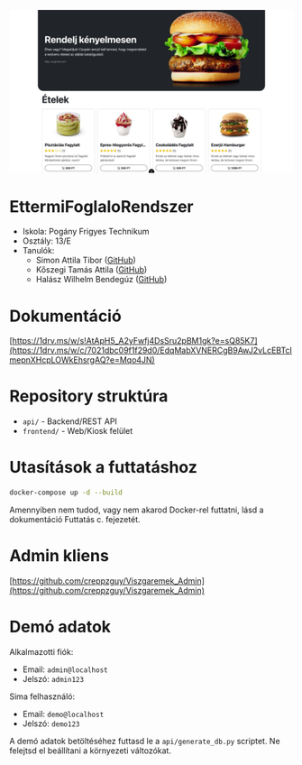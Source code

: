 ![kép](https://github.com/bombasztikus/Vizsgaremek/blob/main/docs/img/wip/index.jpg)

# EttermiFoglaloRendszer

- Iskola: Pogány Frigyes Technikum
- Osztály: 13/E
- Tanulók:
    - Simon Attila Tibor ([GitHub](https://github.com/kanszaghadnagy))
    - Kőszegi Tamás Attila ([GitHub](https://github.com/Hentai-IsArt))
    - Halász Wilhelm Bendegúz ([GitHub](https://github.com/bombasztikus))

# Dokumentáció
[https://1drv.ms/w/s!AtApH5_A2yFwfj4DsSru2pBM1gk?e=sQ85K7](https://1drv.ms/w/c/7021dbc09f1f29d0/EdqMabXVNERCgB9AwJ2vLcEBTcImepnXHcpLOWkEhsrgAQ?e=Mqo4JN)

# Repository struktúra
- `api/` - Backend/REST API
- `frontend/` - Web/Kiosk felület

# Utasítások a futtatáshoz

```sh
docker-compose up -d --build
```

Amennyiben nem tudod, vagy nem akarod Docker-rel futtatni, lásd a dokumentáció Futtatás c. fejezetét.

# Admin kliens

[https://github.com/creppzguy/Viszgaremek_Admin](https://github.com/creppzguy/Viszgaremek_Admin)

# Demó adatok

Alkalmazotti fiók:
- Email: `admin@localhost`
- Jelszó: `admin123`
  
Sima felhasználó:
- Email: `demo@localhost`
- Jelszó: `demo123`

A demó adatok betöltéséhez futtasd le a `api/generate_db.py` scriptet. Ne felejtsd el beállítani a környezeti változókat.
